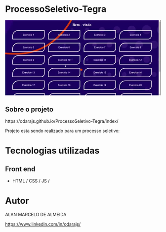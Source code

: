 <h1 aling="center">ProcessoSeletivo-Tegra</h1>
<p aling="center">
 <img src="index/img/ezgif.com-gif-maker.webp">
</p>
<h2 aling="center">Sobre o projeto</h2>
https://odarajs.github.io/ProcessoSeletivo-Tegra/index/

Projeto esta sendo realizado para um processo seletivo:  

# Tecnologias utilizadas
## Front end
- HTML / CSS / JS /

# Autor

ALAN MARCELO DE ALMEIDA

https://www.linkedin.com/in/odarajs/

